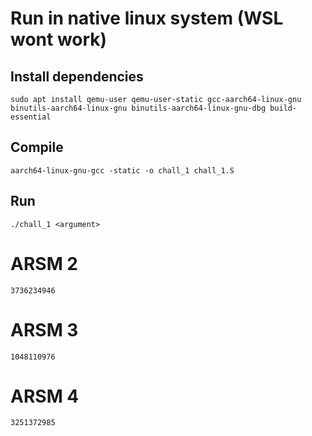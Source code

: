 # Run in native linux system (WSL wont work)

## Install dependencies

```
sudo apt install qemu-user qemu-user-static gcc-aarch64-linux-gnu binutils-aarch64-linux-gnu binutils-aarch64-linux-gnu-dbg build-essential
```

## Compile

```
aarch64-linux-gnu-gcc -static -o chall_1 chall_1.S
```

## Run

```
./chall_1 <argument>
```

# ARSM 2

`3736234946`

# ARSM 3

`1048110976`

# ARSM 4

`3251372985`
